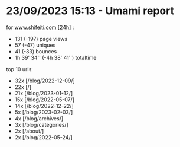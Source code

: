 # 23/09/2023 15:13 - Umami report
for www.shifeiti.com [24h] :

 - 131 (-197) page views
 - 57 (-47) uniques
 - 41 (-33) bounces
 - 1h 39' 34'' (-4h 38' 41'') totaltime


top 10 urls:
 - 32x [/blog/2022-12-09/]
 - 22x [/]
 - 21x [/blog/2023-01-12/]
 - 15x [/blog/2022-05-07/]
 - 14x [/blog/2022-12-22/]
 - 5x [/blog/2023-02-03/]
 - 4x [/blog/archives/]
 - 3x [/blog/categories/]
 - 2x [/about/]
 - 2x [/blog/2022-05-24/]


